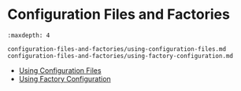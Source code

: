 # Configuration Files and Factories

```{toctree}
:maxdepth: 4

configuration-files-and-factories/using-configuration-files.md
configuration-files-and-factories/using-factory-configuration.md
```

* [Using Configuration Files](./configuration-files-and-factories/using-configuration-files.md)
* [Using Factory Configuration](./configuration-files-and-factories/using-factory-configuration.md)
